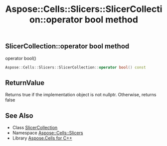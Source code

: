 ﻿---
title: Aspose::Cells::Slicers::SlicerCollection::operator bool method
linktitle: operator bool
second_title: Aspose.Cells for C++ API Reference
description: 'Aspose::Cells::Slicers::SlicerCollection::operator bool method. operator bool() in C++.'
type: docs
weight: 400
url: /cpp/aspose.cells.slicers/slicercollection/operator_bool/
---
## SlicerCollection::operator bool method


operator bool()

```cpp
Aspose::Cells::Slicers::SlicerCollection::operator bool() const
```


## ReturnValue

Returns true if the implementation object is not nullptr. Otherwise, returns false

## See Also

* Class [SlicerCollection](../)
* Namespace [Aspose::Cells::Slicers](../../)
* Library [Aspose.Cells for C++](../../../)
